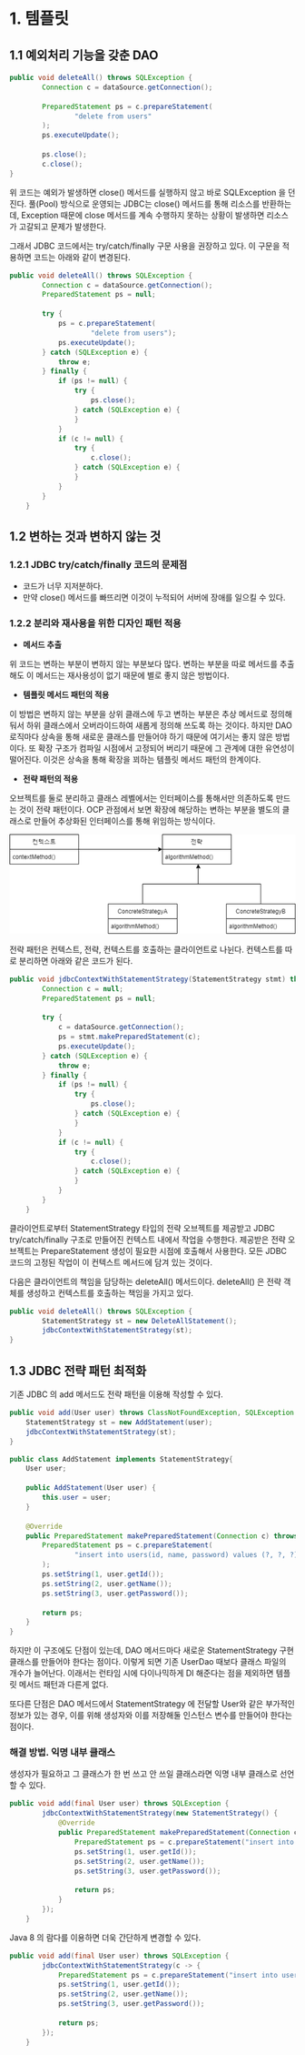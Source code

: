 # 1. 템플릿

## 1.1 예외처리 기능을 갖춘 DAO

```java
public void deleteAll() throws SQLException {
        Connection c = dataSource.getConnection();

        PreparedStatement ps = c.prepareStatement(
                "delete from users"
        );
        ps.executeUpdate();

        ps.close();
        c.close();
}
```

위 코드는 예외가 발생하면 close() 메서드를 실행하지 않고 바로 SQLException 을 던진다.
풀(Pool) 방식으로 운영되는 JDBC는 close() 메서드를 통해 리소스를 반환하는데,
Exception 때문에 close 메서드를 계속 수행하지 못하는 상황이 발생하면 리소스가 고갈되고 문제가 발생한다.

그래서 JDBC 코드에서는 try/catch/finally 구문 사용을 권장하고 있다.
이 구문을 적용하면 코드는 아래와 같이 변경된다.

```java
public void deleteAll() throws SQLException {
        Connection c = dataSource.getConnection();
        PreparedStatement ps = null;

        try {
            ps = c.prepareStatement(
                    "delete from users");
            ps.executeUpdate();
        } catch (SQLException e) {
            throw e;
        } finally {
            if (ps != null) {
                try {
                    ps.close();
                } catch (SQLException e) {
                }
            }
            if (c != null) {
                try {
                    c.close();
                } catch (SQLException e) {
                }
            }
        }
    }
```

## 1.2 변하는 것과 변하지 않는 것

### 1.2.1 JDBC try/catch/finally 코드의 문제점

- 코드가 너무 지저분하다.
- 만약 close() 메서드를 빠뜨리면 이것이 누적되어 서버에 장애를 일으킬 수 있다.

### 1.2.2 분리와 재사용을 위한 디자인 패턴 적용

- **메서드 추출**

위 코드는 변하는 부분이 변하지 않는 부분보다 많다.
변하는 부분을 따로 메서드를 추출해도 이 메서드는 재사용성이 없기 때문에 별로 좋지 않은 방법이다.

- **템플릿 메서드 패턴의 적용**

이 방법은 변하지 않는 부분을 상위 클래스에 두고 변하는 부분은 추상 메서드로 정의해둬서 하위 클래스에서 오버라이드하여 새롭게 정의해 쓰도록 하는 것이다.
하지만 DAO 로직마다 상속을 통해 새로운 클래스를 만들어야 하기 때문에 여기서는 좋지 않은 방법이다.
또 확장 구조가 컴파일 시점에서 고정되어 버리기 때문에 그 관계에 대한 유연성이 떨어진다.
이것은 상속을 통해 확장을 꾀하는 템플릿 메서드 패턴의 한계이다.

- **전략 패턴의 적용**

오브젝트를 둘로 분리하고 클래스 레벨에서는 인터페이스를 통해서만 의존하도록 만드는 것이 전략 패턴이다.
OCP 관점에서 보면 확장에 해당하는 변하는 부분을 별도의 클래스로 만들어 추상화된 인터페이스를 통해 위임하는 방식이다.

![](2.png)

전략 패턴은 컨텍스트, 전략, 컨텍스트를 호출하는 클라이언트로 나뉜다.
컨텍스트를 따로 분리하면 아래와 같은 코드가 된다.

```java
public void jdbcContextWithStatementStrategy(StatementStrategy stmt) throws SQLException {
        Connection c = null;
        PreparedStatement ps = null;

        try {
            c = dataSource.getConnection();
            ps = stmt.makePreparedStatement(c);
            ps.executeUpdate();
        } catch (SQLException e) {
            throw e;
        } finally {
            if (ps != null) {
                try {
                    ps.close();
                } catch (SQLException e) {
                }
            }
            if (c != null) {
                try {
                    c.close();
                } catch (SQLException e) {
                }
            }
        }
    }
```
클라이언트로부터 StatementStrategy 타입의 전략 오브젝트를 제공받고 JDBC try/catch/finally 구조로
만들어진 컨텍스트 내에서 작업을 수행한다. 제공받은 전략 오브젝트는 PrepareStatement 생성이 필요한 시점에
호출해서 사용한다. 모든 JDBC 코드의 고정된 작업이 이 컨텍스트 메서드에 담겨 있는 것이다.

다음은 클라이언트의 책임을 담당하는 deleteAll() 메서드이다.
deleteAll() 은 전략 객체를 생성하고 컨텍스트를 호출하는 책임을 가지고 있다.

```java
public void deleteAll() throws SQLException {
        StatementStrategy st = new DeleteAllStatement();
        jdbcContextWithStatementStrategy(st);
}
```

## 1.3 JDBC 전략 패턴 최적화

기존 JDBC 의 add 메서드도 전략 패턴을 이용해 작성할 수 있다.

```java
public void add(User user) throws ClassNotFoundException, SQLException {
    StatementStrategy st = new AddStatement(user);
    jdbcContextWithStatementStrategy(st);
}
```
```java
public class AddStatement implements StatementStrategy{
    User user;

    public AddStatement(User user) {
        this.user = user;
    }

    @Override
    public PreparedStatement makePreparedStatement(Connection c) throws SQLException {
        PreparedStatement ps = c.prepareStatement(
                "insert into users(id, name, password) values (?, ?, ?)"
        );
        ps.setString(1, user.getId());
        ps.setString(2, user.getName());
        ps.setString(3, user.getPassword());

        return ps;
    }
}
```

하지만 이 구조에도 단점이 있는데, DAO 메서드마다 새로운 StatementStrategy 구현 클래스를 만들어야 한다는 점이다.
이렇게 되면 기존 UserDao 때보다 클래스 파일의 개수가 늘어난다.
이래서는 런타임 시에 다이나믹하게 DI 해준다는 점을 제외하면 템플릿 메서드 패턴과 다른게 없다.

또다른 단점은 DAO 메서드에서 StatementStrategy 에 전달할 User와 같은 부가적인 정보가 있는 경우,
이를 위해 생성자와 이를 저장해둘 인스턴스 변수를 만들어야 한다는 점이다.

### 해결 방법. 익명 내부 클래스

생성자가 필요하고 그 클래스가 한 번 쓰고 안 쓰일 클래스라면 익명 내부 클래스로 선언할 수 있다.

```java
public void add(final User user) throws SQLException {
        jdbcContextWithStatementStrategy(new StatementStrategy() {
            @Override
            public PreparedStatement makePreparedStatement(Connection c) throws SQLException {
                PreparedStatement ps = c.prepareStatement("insert into users(id, name, password) values (?, ?, ?)");
                ps.setString(1, user.getId());
                ps.setString(2, user.getName());
                ps.setString(3, user.getPassword());

                return ps;
            }
        });
    }
```

Java 8 의 람다를 이용하면 더욱 간단하게 변경할 수 있다.

```java
public void add(final User user) throws SQLException {
        jdbcContextWithStatementStrategy(c -> {
            PreparedStatement ps = c.prepareStatement("insert into users(id, name, password) values (?, ?, ?)");
            ps.setString(1, user.getId());
            ps.setString(2, user.getName());
            ps.setString(3, user.getPassword());

            return ps;
        });
    }
```

